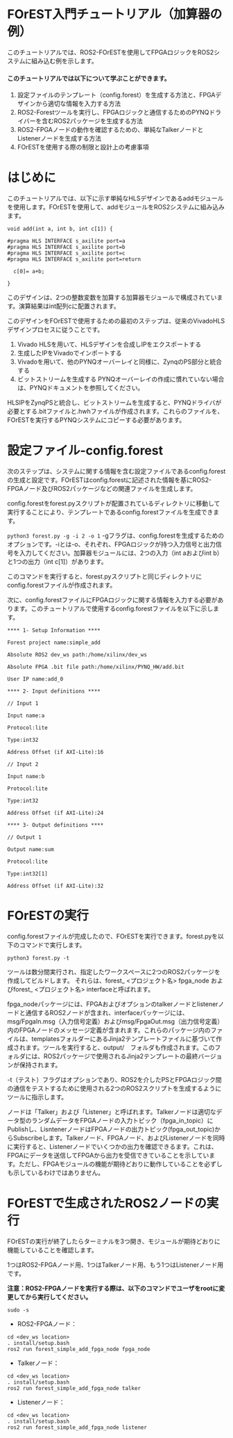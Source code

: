 # FOrEST入門チュートリアル（加算器の例） 
このチュートリアルでは、ROS2-FOrESTを使用してFPGAロジックをROS2システムに組み込む例を示します。
#### このチュートリアルでは以下について学ぶことができます。
1. 設定ファイルのテンプレート（config.forest）を生成する方法と、FPGAデザインから適切な情報を入力する方法
2. ROS2-Forestツールを実行し、FPGAロジックと通信するためのPYNQドライバーを含むROS2パッケージを生成する方法
3. ROS2-FPGAノードの動作を確認するための、単純なTalkerノードとListenerノードを生成する方法
4. FOrESTを使用する際の制限と設計上の考慮事項

# はじめに
このチュートリアルでは、以下に示す単純なHLSデザインであるaddモジュールを使用します。FOrESTを使用して、addモジュールをROS2システムに組み込みます。
```
void add(int a, int b, int c[1]) {

#pragma HLS INTERFACE s_axilite port=a
#pragma HLS INTERFACE s_axilite port=b
#pragma HLS INTERFACE s_axilite port=c
#pragma HLS INTERFACE s_axilite port=return

  c[0]= a+b;

}
```
このデザインは、2つの整数変数を加算する加算器モジュールで構成されています。演算結果はint配列cに配置されます。

このデザインをFOrESTで使用するための最初のステップは、従来のVivadoHLSデザインプロセスに従うことです。
1. Vivado HLSを用いて、HLSデザインを合成しIPをエクスポートする
2. 生成したIPをVivadoでインポートする
3. Vivadoを用いて、他のPYNQオーバーレイと同様に、ZynqのPS部分と統合する
4. ビットストリームを生成する
PYNQオーバーレイの作成に慣れていない場合は、PYNQドキュメントを参照してください。

HLSIPをZynqPSと統合し、ビットストリームを生成すると、PYNQドライバが必要とする.bitファイルと.hwhファイルが作成されます。これらのファイルを、FOrESTを実行するPYNQシステムにコピーする必要があります。

# 設定ファイル-config.forest
次のステップは、システムに関する情報を含む設定ファイルであるconfig.forestの生成と設定です。FOrESTはconfig.forestに記述された情報を基にROS2-FPGAノード及びROS2パッケージなどの関連ファイルを生成します。

config.forestをforest.pyスクリプトが配置されているディレクトリに移動して実行することにより、テンプレートであるconfig.forestファイルを生成できます。

`python3 forest.py -g -i 2 -o 1`
-gフラグは、config.forestを生成するためのオプションです。-iとは-o、それぞれ、FPGAロジックが持つ入力信号と出力信号を入力してください。加算器モジュールには、2つの入力（int aおよびint b）と1つの出力（int c[1]）があります。

このコマンドを実行すると、forest.pyスクリプトと同じディレクトリにconfig.forestファイルが作成されます。

次に、config.forestファイルにFPGAロジックに関する情報を入力する必要があります。このチュートリアルで使用するconfig.forestファイルを以下に示します。

```
**** 1- Setup Information ****

Forest project name:simple_add

Absolute ROS2 dev_ws path:/home/xilinx/dev_ws

Absolute FPGA .bit file path:/home/xilinx/PYNQ_HW/add.bit

User IP name:add_0

**** 2- Input definitions ****

// Input 1

Input name:a

Protocol:lite

Type:int32

Address Offset (if AXI-Lite):16

// Input 2

Input name:b

Protocol:lite

Type:int32

Address Offset (if AXI-Lite):24

**** 3- Output definitions ****

// Output 1

Output name:sum

Protocol:lite

Type:int32[1]

Address Offset (if AXI-Lite):32
```

# FOrESTの実行

config.forestファイルが完成したので、FOrESTを実行できます。forest.pyを以下のコマンドで実行します。

`python3 forest.py -t`

ツールは数分間実行され、指定したワークスペースに2つのROS2パッケージを作成してビルドします。
それらは、forest_ <プロジェクト名> fpga_node およびforest_ <プロジェクト名> interfaceと呼ばれます。

fpga_nodeパッケージには、FPGAおよびオプションのtalkerノードとlistenerノードと通信するROS2ノードが含まれ、interfaceパッケージには、msg/FpgaIn.msg（入力信号定義）およびmsg/FpgaOut.msg（出力信号定義）内のFPGAノードのメッセージ定義が含まれます。これらのパッケージ内のファイルは、templatesフォルダーにあるJinja2テンプレートファイルに基づいて作成されます。ツールを実行すると、output/　フォルダも作成されます。このフォルダには、ROS2パッケージで使用されるJinja2テンプレートの最終バージョンが保持されます。

-t（テスト）フラグはオプションであり、ROS2を介したPSとFPGAロジック間の通信をテストするために使用される2つのROS2スクリプトを生成するようにツールに指示します。

ノードは「Talker」および「Listener」と呼ばれます。Talkerノードは適切なデータ型のランダムデータをFPGAノードの入力トピック（fpga_in_topic）にPublishし、LisntenerノードはFPGAノードの出力トピック(fpga_out_topic)からSubscribeします。Talkerノード、FPGAノード、およびListenerノードを同時に実行すると、Listenerノードでいくつかの出力を確認できるます。これは、FPGAにデータを送信してFPGAから出力を受信できていることを示しています。ただし、FPGAモジュールの機能が期待どおりに動作していることを必ずしも示しているわけではありません。

 # FOrESTで生成されたROS2ノードの実行
FOrESTの実行が終了したらターミナルを3つ開き、モジュールが期待どおりに機能していることを確認します。

1つはROS2-FPGAノード用、1つはTalkerノード用、もう1つはListenerノード用です。

**注意：ROS2-FPGAノードを実行する際は、以下のコマンドでユーザをrootに変更してから実行してください。**

`sudo -s`

- ROS2-FPGAノード：
```
cd <dev_ws location>
. install/setup.bash
ros2 run forest_simple_add_fpga_node fpga_node
```
- Talkerノード：
```
cd <dev_ws location>
. install/setup.bash
ros2 run forest_simple_add_fpga_node talker
```
- Listenerノード：
```
cd <dev_ws location>
. install/setup.bash
ros2 run forest_simple_add_fpga_node listener
```
